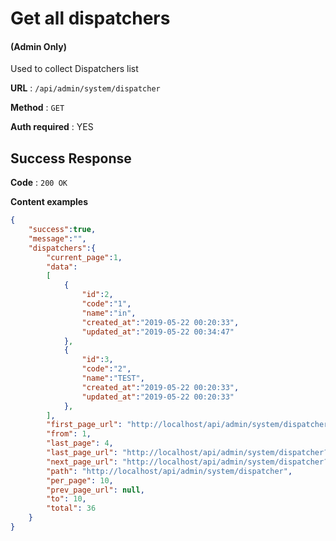 # Get all dispatchers

#### (**Admin Only**)

Used to collect Dispatchers list

**URL** : `/api/admin/system/dispatcher`

**Method** : `GET`

**Auth required** : YES

## Success Response

**Code** : `200 OK`

**Content examples**

```json
{
    "success":true,
    "message":"",
    "dispatchers":{
        "current_page":1,
        "data":
        [
            {
                "id":2,
                "code":"1",
                "name":"in",
                "created_at":"2019-05-22 00:20:33",
                "updated_at":"2019-05-22 00:34:47"
            },
            {
                "id":3,
                "code":"2",
                "name":"TEST",
                "created_at":"2019-05-22 00:20:33",
                "updated_at":"2019-05-22 00:20:33"
            },
        ],
        "first_page_url": "http://localhost/api/admin/system/dispatcher?page=1",
        "from": 1,
        "last_page": 4,
        "last_page_url": "http://localhost/api/admin/system/dispatcher?page=4",
        "next_page_url": "http://localhost/api/admin/system/dispatcher?page=2",
        "path": "http://localhost/api/admin/system/dispatcher",
        "per_page": 10,
        "prev_page_url": null,
        "to": 10,
        "total": 36
    }
}
```
